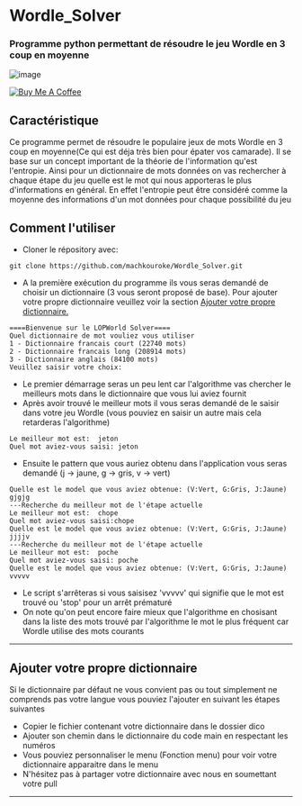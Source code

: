 Wordle_Solver
============

### Programme python permettant de résoudre le jeu Wordle en 3 coup en moyenne 
![image](https://user-images.githubusercontent.com/40785379/178160768-8326238c-719e-49fc-a2a1-09706d5c2b08.png)

<a href="https://buymeacoffee.com/machkouroke" target="_blank"><img src="https://www.buymeacoffee.com/assets/img/custom_images/orange_img.png" alt="Buy Me A Coffee" style="height: auto !important;width: auto !important;" ></a>


## Caractéristique
Ce programme permet de résoudre le populaire jeux de mots Wordle en 3 coup en moyenne(Ce qui est déja très bien pour épater vos camarade). 
Il se base sur un concept important de la théorie de l'information qu'est l'entropie. Ainsi pour un dictionnaire de mots données on vas rechercher à chaque étape du jeu quelle est le mot qui nous apporteras le plus d'informations en général. En effet l'entropie peut être considéré comme la moyenne des informations d'un mot données pour chaque possibilité du jeu


## Comment l'utiliser
- Cloner le répository avec:
```
git clone https://github.com/machkouroke/Wordle_Solver.git
```
- A la première exécution du programme ils vous seras demandé de choisir un dictionnaire (3 vous seront proposé de base). Pour ajouter votre propre dictionnaire veuillez voir la section <a href='#add_dico'>Ajouter votre propre dictionnaire.</a>
```
====Bienvenue sur le LOPWorld Solver====
Quel dictionnaire de mot vouliez vous utiliser
1 - Dictionnaire francais court (22740 mots)
2 - Dictionnaire francais long (208914 mots)
3 - Dictionnaire anglais (84100 mots)
Veuillez saisir votre choix:
```
- Le premier démarrage seras un peu lent car l'algorithme vas chercher le meilleurs mots dans le dictionnaire que vous lui aviez fournit 
- Après avoir trouvé le meilleur mots il vous seras demandé de le saisir dans votre jeu Wordle (vous pouviez en saisir un autre mais cela retarderas l'algorithme)
```
Le meilleur mot est:  jeton
Quel mot aviez-vous saisi: jeton
```
- Ensuite le pattern que vous auriez obtenu dans l'application vous seras demandé (j -> jaune, g -> gris, v -> vert)
```
Quelle est le model que vous aviez obtenue: (V:Vert, G:Gris, J:Jaune) gjgjg
---Recherche du meilleur mot de l'étape actuelle
Le meilleur mot est:  chope
Quel mot aviez-vous saisi:chope
Quelle est le model que vous aviez obtenue: (V:Vert, G:Gris, J:Jaune) jjjjv
---Recherche du meilleur mot de l'étape actuelle
Le meilleur mot est:  poche
Quel mot aviez-vous saisi: poche
Quelle est le model que vous aviez obtenue: (V:Vert, G:Gris, J:Jaune) vvvvv
```
- Le script s'arrêteras si vous saisisez 'vvvvv' qui signifie que le mot est trouvé ou 'stop' pour un arrêt prématuré
- On note qu'on peut encore faire mieux que l'algorithme en chosisant dans la liste des mots trouvé par l'algorithme le mot le plus fréquent car Wordle utilise des mots courants

---

## <span id="add_dico"> Ajouter votre propre dictionnaire <span>

Si le dictionnaire par défaut ne vous convient pas ou tout simplement ne comprends pas votre langue vous pouviez l'ajouter en suivant les étapes suivantes
- Copier le fichier contenant votre dictionnaire dans le dossier dico
- Ajouter son chemin dans le dictionnaire du code main en respectant les numéros
- Vous pouviez personnaliser le menu (Fonction menu) pour voir votre dictionnaire apparaitre dans le menu
- N'hésitez pas à partager votre dictionnaire avec nous en soumettant votre pull

---

